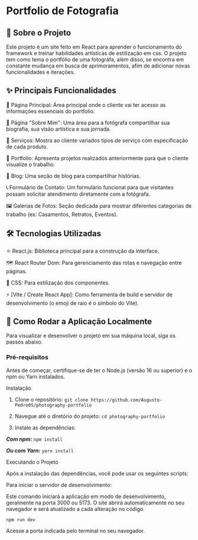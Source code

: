 # Portfolio de Fotografia

## 📖 Sobre o Projeto

<p>Este projeto é um site feito em React para aprender o funcionamento do framework e treinar habilidades artísticas de estilização em css. O projeto tem como tema o portfólio de uma fotográfa, além disso, se encontra em constante mudança em busca de aprimoramentos, afim de adicionar novas funcionalidades e iterações.</p>

## ✨ Principais Funcionalidades

🚩 Página Principal: Área principal onde o cliente vai ter acesso as informações essenciais do portfolio.

👤 Página "Sobre Mim": Uma área para a fotógrafa compartilhar sua biografia, sua visão artística e sua jornada.

🤝 Serviços: Mostra ao cliente variados tipos de serviço com especificação de cada produto.

📓 Portfolio: Apresenta projetos realizados anteriormente para que o cliente visualize o trabalho.

📝 Blog: Uma seção de blog para compartilhar histórias.

📞 Formulário de Contato: Um formulário funcional para que visitantes possam solicitar atendimento diretamente com a fotógrafa.

🖼️ Galerias de Fotos: Seção dedicada para mostrar diferentes categorias de trabalho (ex: Casamentos, Retratos, Eventos).

## 🛠️ Tecnologias Utilizadas

⚛️ React.js: Biblioteca principal para a construção da interface.

🗺️ React Router Dom: Para gerenciamento das rotas e navegação entre páginas.

🎨 CSS: Para estilização dos componentes.

⚡️ [Vite / Create React App]: Como ferramenta de build e servidor de desenvolvimento (o emoji de raio é o símbolo do Vite).

## 🚀 Como Rodar a Aplicação Localmente

Para visualizar e desenvolver o projeto em sua máquina local, siga os passos abaixo.

### Pré-requisitos

Antes de começar, certifique-se de ter o Node.js (versão 16 ou superior) e o npm ou Yarn instalados.

Instalação

1. Clone o repositório:
```git clone https://github.com/Augusto-Pedro05/photography-portfolio```

2. Navegue até o diretório do projeto:
```cd photography-portfolio```

3. Instale as dependências:

***Com npm:***
```npm install```

***Ou com Yarn:***
```yarn install```


Executando o Projeto

Após a instalação das dependências, você pode usar os seguintes scripts:

Para iniciar o servidor de desenvolvimento:

Este comando iniciará a aplicação em modo de desenvolvimento, geralmente na porta 3000 ou 5173. O site abrirá automaticamente no seu navegador e será atualizado a cada alteração no código.

```npm run dev``` 

Acesse a porta indicada pelo terminal no seu navegador.
